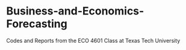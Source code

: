 # Business-and-Economics-Forecasting
Codes and Reports from the ECO 4601 Class at Texas Tech University 
